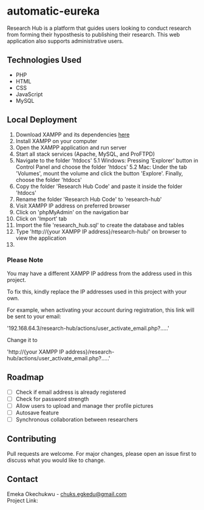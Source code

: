 # automatic-eureka
Research Hub is a platform that guides users looking to conduct research from forming their hyposthesis to publishing their research. This web application also supports administrative users.

## Technologies Used

* PHP
* HTML
* CSS
* JavaScript
* MySQL

## Local Deployment 

1. Download XAMPP and its dependencies [here](https://www.apachefriends.org/index.html "Official Apache website")
2. Install XAMPP on your computer
3. Open the XAMPP application and run server
4. Start all stack services (Apache, MySQL, and ProFTPD)
5. Navigate to the folder 'htdocs'
  5.1 Windows: Pressing 'Explorer' button in Control Panel and choose the folder 'htdocs'
  5.2 Mac: Under the tab 'Volumes', mount the volume and click the button 'Explore'. Finally, choose the folder 'htdocs'
6. Copy the folder 'Research Hub Code' and paste it inside the folder 'htdocs'
7. Rename the folder 'Research Hub Code' to 'research-hub'
8. Visit XAMPP IP address on preferred browser
9. Click on 'phpMyAdmin' on the navigation bar
10. Click on 'Import' tab 
11. Import the file 'research_hub.sql' to create the database and tables
12. Type 'http://{your XAMPP IP address}/research-hub/' on browser to view the application
13. 

### Please Note

You may have a different XAMPP IP address from the address used in this project.

To fix this, kindly replace the IP addresses used in this project with your own.

For example, when activating your account during registration, this link will be sent to your email:

'192.168.64.3/research-hub/actions/user_activate_email.php?.....'

Change it to

'http://{your XAMPP IP address}/research-hub/actions/user_activate_email.php?.....'


## Roadmap

- [ ] Check if email address is already registered
- [ ] Check for password strength
- [ ] Allow users to upload and manage ther profile pictures
- [ ] Autosave feature
- [ ] Synchronous collaboration between researchers

## Contributing
Pull requests are welcome. For major changes, please open an issue first to discuss what you would like to change.

## Contact

Emeka Okechukwu - chuks.egkedu@gmail.com<br>
Project Link: 
